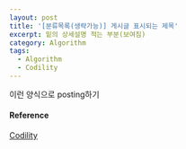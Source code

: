 ```yaml
---
layout: post
title: '[분류목록(생략가능)] 게시글 표시되는 제목'
excerpt: 밑의 상세설명 적는 부분(보여짐)
category: Algorithm
tags:
  - Algorithm
  - Codility
---
```


이런 양식으로 posting하기
#### Reference

[Codility](https://codility.com/media/train/3-PrefixSums.pdf)
